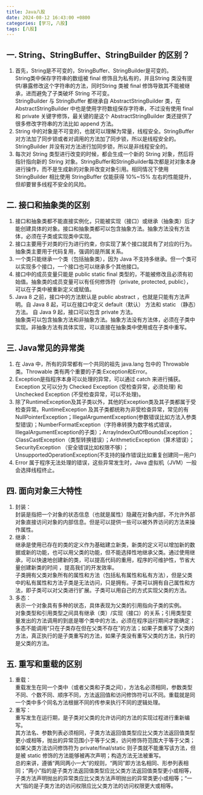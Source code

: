 ```yaml
---
title: Java八股
date: 2024-08-12 16:43:00 +0800
categories: [学习, 八股]
tags: [八股]
---
```


## 一. String、StringBuffer、StringBuilder 的区别？
1. 首先，String是不可变的，StringBuffer、StringBuilder是可变的。  
String类中保存字符串的数组被 final 修饰且为私有的，并且String 类没有提供/暴露修改这个字符串的方法，同时String 类被 final 修饰导致其不能被继承，进而避免了子类破坏 String 不可变。  
StringBuilder 与 StringBuffer 都继承自 AbstractStringBuilder 类，在 AbstractStringBuilder 中也是使用字符数组保存字符串，不过没有使用 final 和 private 关键字修饰，最关键的是这个 AbstractStringBuilder 类还提供了很多修改字符串的方法比如 append 方法。
2. String 中的对象是不可变的，也就可以理解为常量，线程安全。StringBuffer 对方法加了同步锁或者对调用的方法加了同步锁，所以是线程安全的。StringBuilder 并没有对方法进行加同步锁，所以是非线程安全的。
3. 每次对 String 类型进行改变的时候，都会生成一个新的 String 对象，然后将指针指向新的 String 对象。StringBuffer和StringBuilder每次都是对对象本身进行操作，而不是生成新的对象并改变对象引用。相同情况下使用 StringBuilder 相比使用 StringBuffer 仅能获得 10%~15% 左右的性能提升，但却要冒多线程不安全的风险。

## 二. 接口和抽象类的区别
1. 接口和抽象类都不能直接实例化，只能被实现（接口）或继承（抽象类）后才能创建具体的对象。接口和抽象类都可以包含抽象方法。抽象方法没有方法体，必须在子类或实现类中实现。
2. 接口主要用于对类的行为进行约束，你实现了某个接口就具有了对应的行为。抽象类主要用于代码复用，强调的是所属关系。
3. 一个类只能继承一个类（包括抽象类），因为 Java 不支持多继承。但一个类可以实现多个接口，一个接口也可以继承多个其他接口。
4. 接口中的成员变量只能是 public static final 类型的，不能被修改且必须有初始值。抽象类的成员变量可以有任何修饰符（private, protected, public），可以在子类中被重新定义或赋值。
5. Java 8 之前，接口中的方法默认是 public abstract ，也就是只能有方法声明。自 Java 8 起，可以在接口中定义 default（默认） 方法和 static （静态）方法。 自 Java 9 起，接口可以包含 private 方法。  
抽象类可以包含抽象方法和非抽象方法。抽象方法没有方法体，必须在子类中实现。非抽象方法有具体实现，可以直接在抽象类中使用或在子类中重写。

## 三. Java常见的异常类
1. 在 Java 中，所有的异常都有一个共同的祖先 java.lang 包中的 Throwable 类。Throwable 类有两个重要的子类:Exception和Error。
2. Exception是指程序本身可以处理的异常，可以通过 catch 来进行捕获。Exception 又可以分为 Checked Exception (受检查异常，必须处理) 和 Unchecked Exception (不受检查异常，可以不处理)。
3. 除了RuntimeException及其子类以外，其他的Exception类及其子类都属于受检查异常。RuntimeException 及其子类都统称为非受检查异常，常见的有NullPointerException；IllegalArgumentException(参数错误比如方法入参类型错误)；NumberFormatException（字符串转换为数字格式错误，IllegalArgumentException的子类）；ArrayIndexOutOfBoundsException；ClassCastException（类型转换错误）；ArithmeticException（算术错误）；SecurityException （安全错误比如权限不够）；UnsupportedOperationException(不支持的操作错误比如重复创建同一用户)
4. Error 属于程序无法处理的错误，这些异常发生时，Java 虚拟机（JVM）一般会选择线程终止。

## 四. 面向对象三大特性
1. 封装：  
封装是指把一个对象的状态信息（也就是属性）隐藏在对象内部，不允许外部对象直接访问对象的内部信息。但是可以提供一些可以被外界访问的方法来操作属性。
2. 继承：  
继承是使用已存在的类的定义作为基础建立新类，新类的定义可以增加新的数据或新的功能，也可以用父类的功能，但不能选择性地继承父类。通过使用继承，可以快速地创建新的类，可以提高代码的重用，程序的可维护性，节省大量创建新类的时间 ，提高我们的开发效率。  
子类拥有父类对象所有的属性和方法（包括私有属性和私有方法），但是父类中的私有属性和方法子类是无法访问，只是拥有。子类可以拥有自己属性和方法，即子类可以对父类进行扩展。子类可以用自己的方式实现父类的方法。
3. 多态：  
表示一个对象具有多种的状态，具体表现为父类的引用指向子类的实例。  
对象类型和引用类型之间具有继承（类）/实现（接口）的关系；引用类型变量发出的方法调用的到底是哪个类中的方法，必须在程序运行期间才能确定；多态不能调用“只在子类存在但在父类不存在”的方法；如果子类重写了父类的方法，真正执行的是子类重写的方法，如果子类没有重写父类的方法，执行的是父类的方法。

## 五. 重写和重载的区别
1. 重载：  
重载发生在同一个类中（或者父类和子类之间），方法名必须相同，参数类型不同、个数不同、顺序不同，方法返回值和访问修饰符可以不同。重载就是同一个类中多个同名方法根据不同的传参来执行不同的逻辑处理。
1. 重写：  
重写发生在运行期，是子类对父类的允许访问的方法的实现过程进行重新编写。  
其方法名、参数列表必须相同，子类方法返回值类型应比父类方法返回值类型更小或相等，抛出的异常范围小于等于父类，访问修饰符范围大于等于父类；如果父类方法访问修饰符为 private/final/static 则子类就不能重写该方法，但是被 static 修饰的方法能够被再次声明；构造方法无法被重写。  
总的来讲，遵循“两同两小一大”的规则，“两同”即方法名相同、形参列表相同；“两小”指的是子类方法返回值类型应比父类方法返回值类型更小或相等，子类方法声明抛出的异常类应比父类方法声明抛出的异常类更小或相等；“一大”指的是子类方法的访问权限应比父类方法的访问权限更大或相等。